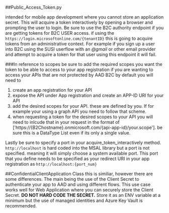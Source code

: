 ##Public_Access_Token.py

intended for mobile app development where you cannot 
store an application secret. This will acquire a token interactively by opening a browser
and prompting the user to login. 
Be sure to use the B2C authority endpoint if you are getting tokens for B2C USER access. if using the 
`https://login.microsoftonline.com/{tenantID}` this is going to acquire tokens from an administrative context.
For example if you sign up a user into B2C using the SUSI userflow with an *@gmail* or other email provider 
and attempt to acquire a token for that user using this endpoint it will fail. 

###In reference to scopes
be sure to add the required scopes you want the token to be able to access to your app registration
if you are wanting to access your APIs that are not protected by AAD B2C by default you will need to 
1. create an app registration for your API
2. expose the API under App registration and create an APP-ID URI for your API
3. add the desired scopes for your API. these are defined by you. If for example your using a graph API you need to follow that scheme. 
4. when requesting a token for the desired scopes to your API you will need to inlcude that in your request in the format of ['https://{B2Chostname}.onmicrosoft.com/{api-app-id}/your.scope']. be sure this is a DataType List even if its only a single value. 

Lastly be sure to specify a port in your acquire_token_interactively method. `http://localhost` is hard coded into the MSAL library but a port is not specified. meaning it will simply choose a system available port. This port that you define needs to be specified as your redirect URI in your app registration as `http://localhost:{port_num}`

##ConfidentialClientApplication Class 
this is similiar, however there are some differences. The main being the use of the Client Secret to authenticate your app to AAD and using different flows. 
This use case works well for Web Application where you can securely store the Client Secret. **DO NOT HARD CODE THE SECRET.** Store it as an ENV variable at a minimum but the use of managed identities and Azure Key Vault is recommended. 
